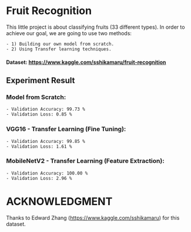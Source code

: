 # Fruit Recognition

This little project is about classifying fruits (33 different types).
In order to achieve our goal, we are going to use two methods:
    
    - 1) Building our own model from scratch.
    - 2) Using Transfer learning techniques. 

#### Dataset: https://www.kaggle.com/sshikamaru/fruit-recognition

## Experiment Result

### Model from Scratch:
    - Validation Accuracy: 99.73 %
    - Validation Loss: 0.85 %

### VGG16 - Transfer Learning (Fine Tuning):
    - Validation Accuracy: 99.85 %
    - Validation Loss: 1.61 %
    
### MobileNetV2 - Transfer Learning (Feature Extraction):
    - Validation Accuracy: 100.00 %
    - Validation Loss: 2.96 %
    
    
# ACKNOWLEDGMENT

Thanks to Edward Zhang (https://www.kaggle.com/sshikamaru) for this dataset.
